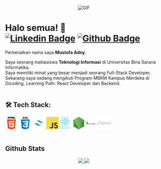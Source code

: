 <p align="center">
<img alt="GIF" src="https://github.com/abhisheknaiidu/abhisheknaiidu/blob/master/code.gif?raw=true" width="750" height="370" />
</p>
  
# Halo semua! 👋<br>[![Linkedin Badge](https://img.shields.io/badge/-LinkedIn-0077B5?style=flat&logo=Linkedin&logoColor=white&link=https://www.linkedin.com/in/mustofa-adny-a64791217/)](https://www.linkedin.com/in/mustofa-adny-a64791217/) [![Github Badge](https://img.shields.io/badge/-Github-242A2D?style=flat&logo=Github&logoColor=white&link=https://github.com/Mustofaadni04040/)](https://github.com/Mustofaadni04040/)

Perkenalkan nama saya **Mustofa Adny**.<br>

Saya seorang mahasiswa **Teknologi Informasi** di Universitas Bina Sarana Informatika.<br>
Saya memiliki minat yang besar menjadi seorang Full-Stack Developer. Sekarang saya sedang mengikuti Program MBKM Kampus Merdeka di Dicoding, Learning Path: React Developer dan Backend.<br><br>


## 🛠️ Tech Stack:
<code><img height="40" src="https://raw.githubusercontent.com/github/explore/80688e429a7d4ef2fca1e82350fe8e3517d3494d/topics/html/html.png"></code> <code><img height="40" src="https://raw.githubusercontent.com/github/explore/80688e429a7d4ef2fca1e82350fe8e3517d3494d/topics/css/css.png"></code> <code><img height="40" src="https://raw.githubusercontent.com/github/explore/80688e429a7d4ef2fca1e82350fe8e3517d3494d/topics/tailwind/tailwind.png"></code> <code><img height="40" src="https://raw.githubusercontent.com/github/explore/80688e429a7d4ef2fca1e82350fe8e3517d3494d/topics/javascript/javascript.png"></code><code><img height="40" src="https://raw.githubusercontent.com/devicons/devicon/master/icons/react/react-original-wordmark.svg"></code> <code><img height="40" src="https://raw.githubusercontent.com/github/explore/80688e429a7d4ef2fca1e82350fe8e3517d3494d/topics/nodejs/nodejs.png"></code> <code><img height="40" src="https://raw.githubusercontent.com/github/explore/80688e429a7d4ef2fca1e82350fe8e3517d3494d/topics/mongodb/mongodb.png"></code><code><img height="40" src="https://raw.githubusercontent.com/github/explore/80688e429a7d4ef2fca1e82350fe8e3517d3494d/topics/express/express.png"></code><br><br>

## Github Stats
<p align="center">
<a href="https://github.com/Mustofaadni04040">
  <img height="180em" src="https://github-readme-stats-eight-theta.vercel.app/api?username=Mustofaadni04040&show_icons=true&theme=algolia&include_all_commits=true&count_private=true"/>
  <img height="180em" src="https://github-readme-stats-eight-theta.vercel.app/api/top-langs/?username=Mustofaadni04040&layout=compact&langs_count=8&theme=algolia"/>
</a>
</p>
